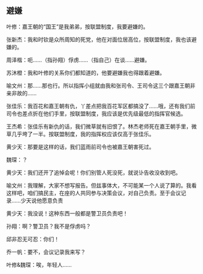 ## 避嫌

叶修：嘉王朝的“国王”是我弟弟，按联盟制度，我要避嫌的。

张新杰：我和时钦是众所周知的死党，他在对面位居高位，按联盟制度，我也该避嫌的。

周泽楷：呃……（指孙翔）俘虏……（指自己）在谈……避嫌。

苏沐橙：我和叶修的关系你们都知道的，他要避嫌我也得跟着避嫌。

喻文州：那……那也行。所以指挥小组就由我和张司令、王司令这三个跟嘉王朝非亲非故的……

张佳乐：我百花和嘉王朝有仇，丫差点把我百花军区都搞没了……哦，还有我们前司令也差点折在他们手里，按联盟制度，我应该是优先级最低的指挥官候选。

王杰希：张佳乐有新仇的话，我们微草就有旧恨了。林杰老师死在嘉王朝手里，微草几乎垮了一半。按联盟制度，我的指挥权应该仅高于张佳乐。

黄少天：那要是这样的话，我们蓝雨前司令也被嘉王朝害死过。

魏琛：？

黄少天：我们还开了追悼会呢！你们别管人死没死，就说讣告收没收到吧。

喻文州：我理解，大家不想写报告。但兹事体大，不可能某一个人说了算的。我看这样吧，咱们搞民主，在座的人共同参与决策会议，对自己负责。至于会议记录……少天说他愿意负责

黄少天：我没说！这种东西一般都是警卫员负责吧！

孙翔：啊？警卫员？我不是俘虏吗？

邱非忍无可忍：你们！

乔一帆：要不，会议记录我来写？

叶修&魏琛：唉，年轻人……
